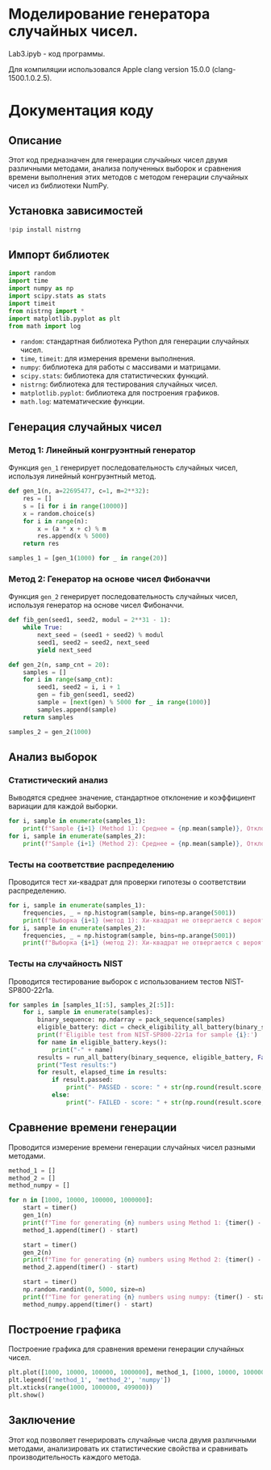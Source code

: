 # Моделирование генератора случайных чисел.
Lab3.ipyb - код программы.

Для компиляции использовался Apple clang version 15.0.0 (clang-1500.1.0.2.5).

# Документация коду

## Описание
Этот код предназначен для генерации случайных чисел двумя различными методами, анализа полученных выборок и сравнения времени выполнения этих методов с методом генерации случайных чисел из библиотеки NumPy.

## Установка зависимостей
```python
!pip install nistrng
```

## Импорт библиотек
```python
import random
import time
import numpy as np
import scipy.stats as stats
import timeit
from nistrng import *
import matplotlib.pyplot as plt
from math import log
```
* `random`: стандартная библиотека Python для генерации случайных чисел.
* `time`, `timeit`: для измерения времени выполнения.
* `numpy`: библиотека для работы с массивами и матрицами.
* `scipy.stats`: библиотека для статистических функций.
* `nistrng`: библиотека для тестирования случайных чисел.
* `matplotlib.pyplot`: библиотека для построения графиков.
* `math.log`: математические функции.

## Генерация случайных чисел
### Метод 1: Линейный конгруэнтный генератор
Функция `gen_1` генерирует последовательность случайных чисел, используя линейный конгруэнтный метод.
```python
def gen_1(n, a=22695477, c=1, m=2**32):
    res = []
    s = [i for i in range(10000)]
    x = random.choice(s)
    for i in range(n):
        x = (a * x + c) % m
        res.append(x % 5000)
    return res

samples_1 = [gen_1(1000) for _ in range(20)]
```

### Метод 2: Генератор на основе чисел Фибоначчи
Функция `gen_2` генерирует последовательность случайных чисел, используя генератор на основе чисел Фибоначчи.
```python
def fib_gen(seed1, seed2, modul = 2**31 - 1):
    while True:
        next_seed = (seed1 + seed2) % modul
        seed1, seed2 = seed2, next_seed
        yield next_seed

def gen_2(n, samp_cnt = 20):
    samples = []
    for i in range(samp_cnt):
        seed1, seed2 = i, i + 1
        gen = fib_gen(seed1, seed2)
        sample = [next(gen) % 5000 for _ in range(1000)]
        samples.append(sample)
    return samples

samples_2 = gen_2(1000)
```

## Анализ выборок
### Статистический анализ
Выводятся среднее значение, стандартное отклонение и коэффициент вариации для каждой выборки.
```python
for i, sample in enumerate(samples_1):
    print(f"Sample {i+1} (Method 1): Среднее = {np.mean(sample)}, Отклонение = {np.std(sample)}, Коэффицент вариации = {np.std(sample)/np.mean(sample)}")
for i, sample in enumerate(samples_2):
    print(f"Sample {i+1} (Method 2): Среднее = {np.mean(sample)}, Отклонение = {np.std(sample)}, Коэффицент вариации = {np.std(sample)/np.mean(sample)}")
```

### Тесты на соответствие распределению
Проводится тест хи-квадрат для проверки гипотезы о соответствии распределению.
```python
for i, sample in enumerate(samples_1):
    frequencies, _ = np.histogram(sample, bins=np.arange(5001))
    print(f"Выборка {i+1} (метод 1): Хи-квадрат не отвергается с вероятностью = {stats.chisquare(frequencies)[1]}")
for i, sample in enumerate(samples_2):
    frequencies, _ = np.histogram(sample, bins=np.arange(5001))
    print(f"Выборка {i+1} (метод 2): Хи-квадрат не отвергается с вероятностью = {stats.chisquare(frequencies)[1]}")
```

### Тесты на случайность NIST
Проводится тестирование выборок с использованием тестов NIST-SP800-22r1a.
```python
for samples in [samples_1[:5], samples_2[:5]]:
    for i, sample in enumerate(samples):
        binary_sequence: np.ndarray = pack_sequence(samples)
        eligible_battery: dict = check_eligibility_all_battery(binary_sequence, SP800_22R1A_BATTERY)
        print(f'Eligible test from NIST-SP800-22r1a for sample {i}:')
        for name in eligible_battery.keys():
            print("-" + name)
        results = run_all_battery(binary_sequence, eligible_battery, False)
        print("Test results:")
        for result, elapsed_time in results:
            if result.passed:
                print("- PASSED - score: " + str(np.round(result.score, 3)) + " - " + result.name + " - elapsed time: " + str(elapsed_time) + " ms")
            else:
                print("- FAILED - score: " + str(np.round(result.score, 3)) + " - " + result.name + " - elapsed time: " + str(elapsed_time) + " ms")
```

## Сравнение времени генерации
Проводится измерение времени генерации случайных чисел разными методами.
```python
method_1 = []
method_2 = []
method_numpy = []

for n in [1000, 10000, 100000, 1000000]:
    start = timer()
    gen_1(n)
    print(f"Time for generating {n} numbers using Method 1: {timer() - start}")
    method_1.append(timer() - start)

    start = timer()
    gen_2(n)
    print(f"Time for generating {n} numbers using Method 2: {timer() - start}")
    method_2.append(timer() - start)

    start = timer()
    np.random.randint(0, 5000, size=n)
    print(f"Time for generating {n} numbers using numpy: {timer() - start}")
    method_numpy.append(timer() - start)
```

## Построение графика
Построение графика для сравнения времени генерации случайных чисел.
```python
plt.plot([1000, 10000, 100000, 1000000], method_1, [1000, 10000, 100000, 1000000], method_2, [1000, 10000, 100000, 1000000], method_numpy)
plt.legend(['method_1', 'method_2', 'numpy'])
plt.xticks(range(1000, 1000000, 499000))
plt.show()
```

## Заключение
Этот код позволяет генерировать случайные числа двумя различными методами, анализировать их статистические свойства и сравнивать производительность каждого метода.
